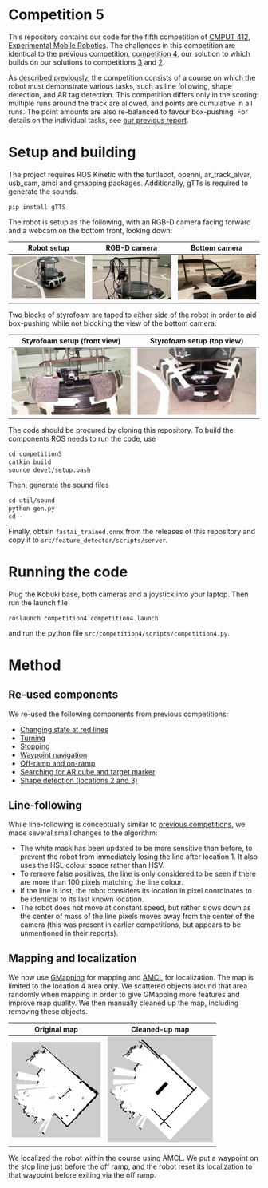 # Competition 5

This repository contains our code for the fifth competition of [CMPUT 412, Experimental Mobile Robotics](https://www.ualberta.ca/computing-science/undergraduate-studies/course-directory/courses/experimental-mobile-robotics).
The challenges in this competition are identical to the previous competition, [competition 4](https://github.com/CMPUT412-2019/competition4), our solution to which builds on our solutions to competitions [3](https://github.com/cmput412-2019/competition3) and [2](https://github.com/cmput412-2019/cmput412-competition2).

As [described previously](https://github.com/CMPUT412-2019/competition4#purpose), the competition consists of a course on which the robot must demonstrate various tasks, such as line following, shape detection, and AR tag detection.
This competition differs only in the scoring: multiple runs around the track are allowed, and points are cumulative in all runs.
The point amounts are also re-balanced to favour box-pushing.
For details on the individual tasks, see [our previous report](https://github.com/CMPUT412-2019/competition4#competition-overview).

# Setup and building

The project requires ROS Kinetic with the turtlebot, openni, ar_track_alvar, usb_cam, amcl and gmapping packages. Additionally, gTTs is required to generate the sounds.

    pip install gTTS

The robot is setup as the following, with an RGB-D camera facing forward and a webcam on the bottom front, looking down:

| Robot setup | RGB-D camera | Bottom camera
:-:|:-:|:-:
![](images/turtlebot.jpg) | ![](images/main_camera.jpg) | ![](images/bottom_camera.jpg)

Two blocks of styrofoam are taped to either side of the robot in order to aid box-pushing while not blocking the view of the bottom camera:

| Styrofoam setup (front view) | Styrofoam setup (top view)
:-:|:-:
![](images/styrofoam_front.jpg) | ![](images/styrofoam_top.jpg)

The code should be procured by cloning this repository. To build the components ROS needs to run the code, use

    cd competition5
    catkin build
    source devel/setup.bash

Then, generate the sound files

    cd util/sound
    python gen.py
    cd -

Finally, obtain `fastai_trained.onnx` from the releases of this repository and copy it to `src/feature_detector/scripts/server`.

# Running the code

Plug the Kobuki base, both cameras and a joystick into your laptop. Then run the launch file

    roslaunch competition4 competition4.launch

and run the python file `src/competition4/scripts/competition4.py`.

# Method

## Re-used components

We re-used the following components from previous competitions:

- [Changing state at red lines](https://github.com/CMPUT412-2019/cmput412-competition2#changing-state-at-red-lines)
- [Turning](https://github.com/CMPUT412-2019/cmput412-competition2#turning)
- [Stopping](https://github.com/CMPUT412-2019/cmput412-competition2#stopping)
- [Waypoint navigation](https://github.com/CMPUT412-2019/competition3/blob/master/Readme.md#waypoint-navigation)
- [Off-ramp and on-ramp](https://github.com/CMPUT412-2019/competition3/blob/master/Readme.md#off-ramp-and-on-ramp)
- [Searching for AR cube and target marker](https://github.com/CMPUT412-2019/competition4#searching-for-ar-cube-and-target-marker)
- [Shape detection (locations 2 and 3)](https://github.com/CMPUT412-2019/competition4#shape-detection-locations-2-and-3)

## Line-following

While line-following is conceptually similar to [previous competitions](https://github.com/CMPUT412-2019/cmput412-competition2#line-following), we made several small changes to the algorithm:

- The white mask has been updated to be more sensitive than before, to prevent the robot from immediately losing the line after location 1. It also uses the HSL colour space rather than HSV.
- To remove false positives, the line is only considered to be seen if there are more than 100 pixels matching the line colour.
- If the line is lost, the robot considers its location in pixel coordinates to be identical to its last known location.
- The robot does not move at constant speed, but rather slows down as the center of mass of the line pixels moves away from the center of the camera (this was present in earlier competitions, but appears to be unmentioned in their reports).

## Mapping and localization

We now use [GMapping](https://openslam-org.github.io/gmapping.html) for mapping and [AMCL](https://wiki.ros.org/amcl?distro=kinetic) for localization.
The map is limited to the location 4 area only.
We scattered objects around that area randomly when mapping in order to give GMapping more features and improve map quality.
We then manually cleaned up the map, including removing these objects.

| Original map | Cleaned-up map |
|:------------:|:--------------:|
| ![](images/map-raw.png) | ![](images/map-final.png) |

We localized the robot within the course using AMCL. We put a waypoint on the stop line just before the off ramp, and the robot reset its localization to that waypoint before exiting via the off ramp.
